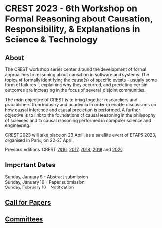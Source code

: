 # CREST 2023 - 6th Workshop on Formal Reasoning about Causation, Responsibility, & Explanations in Science & Technology

## About
The CREST workshop series center around the development of formal approaches to reasoning about causation in software and systems. The topics of formally identifying the cause(s) of specific events - usually some form of failures -, explaining why they occurred, and predicting certain outcomes are increasing in the focus of several, disjoint communities.

The main objective of CREST is to bring together researchers and practitioners from industry and academia in order to enable discussions on how causal inference and causal prediction is performed. A further objective is to link to the foundations of causal reasoning in the philosophy of sciences and to causal reasoning performed in computer science and engineering.

CREST 2023 will take place on 23 April, as a satellite event of ETAPS 2023, organised in Paris, on 22-27 April. 

Previous editions: CREST
<a href="https://crest2016.inria.fr">2016</a>,
<a href="https://kim28.wwwdns.kim.uni-konstanz.de/crest2017">2017</a>, 
<a href="https://www.react.uni-saarland.de/crest2018">2018</a>, 
<a href="https://conf.researchr.org/track/etaps-2019/crest-2019-papers">2019</a> and
<a href="https://sites.google.com/view/crest2020/home">2020</a>.


## Important Dates
Sunday, January 9  - Abstract submission <br />
Sunday, January 16 - Paper submission <br />
Sunday, February 16 - Notification <br />

## <a href="https://crest-etaps.github.io/cfp">Call for Papers</a> 

## <a href="https://crest-etaps.github.io/committees">Committees</a>


